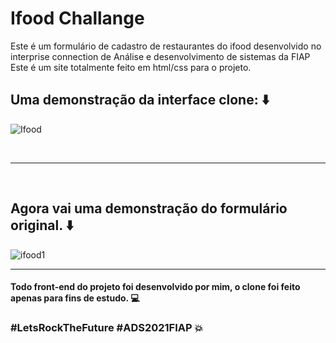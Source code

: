 # Ifood Challange

Este é um formulário de cadastro de restaurantes do ifood desenvolvido no interprise connection de Análise e desenvolvimento de sistemas da FIAP <br>
Este é um site totalmente feito em html/css para o projeto.

## Uma demonstração da interface clone: :arrow_down:

![Ifood](https://user-images.githubusercontent.com/59674959/141373951-5580ef45-33d0-4fc2-b323-4b178b95bf6f.png)

<br>

------------------------------------------------------------------------------------------------------------------------------

<br>

## Agora vai uma demonstração do formulário original. :arrow_down:

![ifood1](https://user-images.githubusercontent.com/59674959/141374216-49105a06-88f0-41f5-a0cf-bbfe1efd7fa6.jpg)

------------------------------------------------------------------------------------------------------------------------------

#### Todo front-end do projeto foi desenvolvido por mim, o clone foi feito apenas para fins de estudo. :computer:

### #LetsRockTheFuture #ADS2021FIAP :boom:

